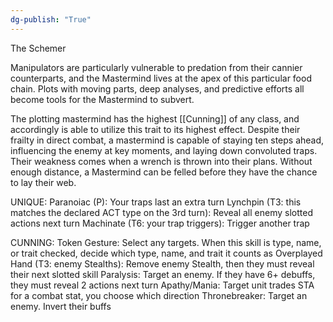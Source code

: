 ```yaml
---
dg-publish: "True"
---
```

The Schemer

Manipulators are particularly vulnerable to predation from their cannier counterparts, and the Mastermind lives at the apex of this particular food chain. Plots with moving parts, deep analyses, and predictive efforts all become tools for the Mastermind to subvert.

The plotting mastermind has the highest [[Cunning]] of any class, and accordingly is able to utilize this trait to its highest effect. Despite their frailty in direct combat, a mastermind is capable of staying ten steps ahead, influencing the enemy at key moments, and laying down convoluted traps. Their weakness comes when a wrench is thrown into their plans. Without enough distance, a Mastermind can be felled before they have the chance to lay their web.

UNIQUE:
Paranoiac (P): Your traps last an extra turn
Lynchpin (T3:  this matches the declared ACT type on the 3rd turn): Reveal all enemy slotted actions next turn
Machinate (T6: your trap triggers): Trigger another trap

CUNNING:
Token Gesture: Select any targets. When this skill is type, name, or trait checked, decide which type, name, and trait it counts as
Overplayed Hand (T3: enemy Stealths): Remove enemy Stealth, then they must reveal their next slotted skill
Paralysis: Target an enemy. If they have 6+ debuffs, they must reveal 2 actions next turn
Apathy/Mania: Target unit trades STA for a combat stat, you choose which direction
Thronebreaker: Target an enemy. Invert their buffs
